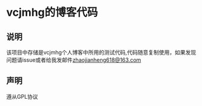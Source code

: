 # vcjmhg的博客代码  
## 说明  
该项目中存储是vcjmhg个人博客中所用的测试代码,代码随意复制使用，如果发现问题请issue或者给我发邮件[zhaojianheng618@163.com]()
## 声明
遵从GPL协议
